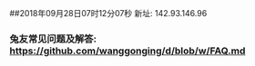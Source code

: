 ##2018年09月28日07时12分07秒 新址: 142.93.146.96
### 兔友常见问题及解答: https://github.com/wanggonging/d/blob/w/FAQ.md
